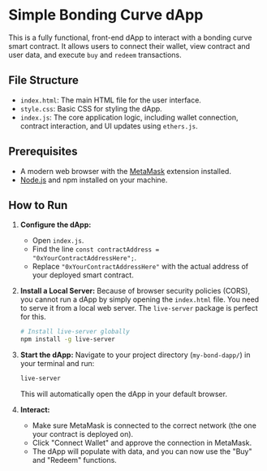 # Simple Bonding Curve dApp

This is a fully functional, front-end dApp to interact with a bonding curve smart contract. It allows users to connect their wallet, view contract and user data, and execute `buy` and `redeem` transactions.

## File Structure
- `index.html`: The main HTML file for the user interface.
- `style.css`: Basic CSS for styling the dApp.
- `index.js`: The core application logic, including wallet connection, contract interaction, and UI updates using `ethers.js`.

## Prerequisites
- A modern web browser with the [MetaMask](https://metamask.io/) extension installed.
- [Node.js](https://nodejs.org/) and npm installed on your machine.

## How to Run

1.  **Configure the dApp:**
    -   Open `index.js`.
    -   Find the line `const contractAddress = "0xYourContractAddressHere";`.
    -   Replace `"0xYourContractAddressHere"` with the actual address of your deployed smart contract.

2.  **Install a Local Server:**
    Because of browser security policies (CORS), you cannot run a dApp by simply opening the `index.html` file. You need to serve it from a local web server. The `live-server` package is perfect for this.
    ```bash
    # Install live-server globally
    npm install -g live-server
    ```

3.  **Start the dApp:**
    Navigate to your project directory (`my-bond-dapp/`) in your terminal and run:
    ```bash
    live-server
    ```
    This will automatically open the dApp in your default browser.

4.  **Interact:**
    -   Make sure MetaMask is connected to the correct network (the one your contract is deployed on).
    -   Click "Connect Wallet" and approve the connection in MetaMask.
    -   The dApp will populate with data, and you can now use the "Buy" and "Redeem" functions.